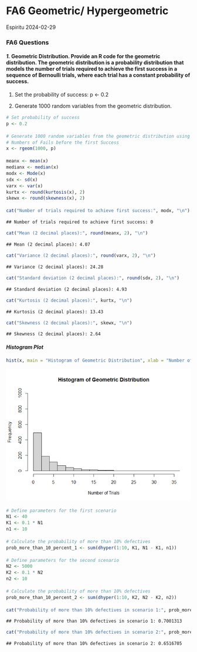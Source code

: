 FA6 Geometric/ Hypergeometric
================
Espiritu
2024-02-29

### **FA6 Questions**

#### ***1.*** Geometric Distribution. Provide an R code for the geometric distribution. The geometric distribution is a probability distribution that models the number of trials required to achieve the first success in a sequence of Bernoulli trials, where each trial has a constant probability of success.

1.  Set the probability of success: p \<- 0.2

2.  Generate 1000 random variables from the geometric distribution.

``` r
# Set probability of success
p <- 0.2

# Generate 1000 random variables from the geometric distribution using Rgeom
# Numbers of Fails before the first Success
x <- rgeom(1000, p)

meanx <- mean(x)
medianx <- median(x)
modx <- Mode(x)
sdx <- sd(x)
varx <- var(x)
kurtx <- round(kurtosis(x), 2)
skewx <- round(skewness(x), 2)

cat("Number of trials required to achieve first success:", modx, "\n")
```

    ## Number of trials required to achieve first success: 0

``` r
cat("Mean (2 decimal places):", round(meanx, 2), "\n")
```

    ## Mean (2 decimal places): 4.07

``` r
cat("Variance (2 decimal places):", round(varx, 2), "\n")
```

    ## Variance (2 decimal places): 24.28

``` r
cat("Standard deviation (2 decimal places):", round(sdx, 2), "\n")
```

    ## Standard deviation (2 decimal places): 4.93

``` r
cat("Kurtosis (2 decimal places):", kurtx, "\n")
```

    ## Kurtosis (2 decimal places): 13.43

``` r
cat("Skewness (2 decimal places):", skewx, "\n")
```

    ## Skewness (2 decimal places): 2.64

#### ***Histogram Plot***

``` r
hist(x, main = "Histogram of Geometric Distribution", xlab = "Number of Trials", ylab = "Frequency", ylim = c(0,1000), xlim = c(0,35), breaks = 20)
```

![](Espiritu,-Joseph-Raphael-M.-FA6_files/figure-gfm/unnamed-chunk-3-1.png)<!-- -->

``` r
# Define parameters for the first scenario
N1 <- 40
K1 <- 0.1 * N1
n1 <- 10

# Calculate the probability of more than 10% defectives
prob_more_than_10_percent_1 <- sum(dhyper(1:10, K1, N1 - K1, n1))

# Define parameters for the second scenario
N2 <- 5000
K2 <- 0.1 * N2
n2 <- 10

# Calculate the probability of more than 10% defectives
prob_more_than_10_percent_2 <- sum(dhyper(1:10, K2, N2 - K2, n2))

cat("Probability of more than 10% defectives in scenario 1:", prob_more_than_10_percent_1, "\n")
```

    ## Probability of more than 10% defectives in scenario 1: 0.7001313

``` r
cat("Probability of more than 10% defectives in scenario 2:", prob_more_than_10_percent_2, "\n")
```

    ## Probability of more than 10% defectives in scenario 2: 0.6516705

